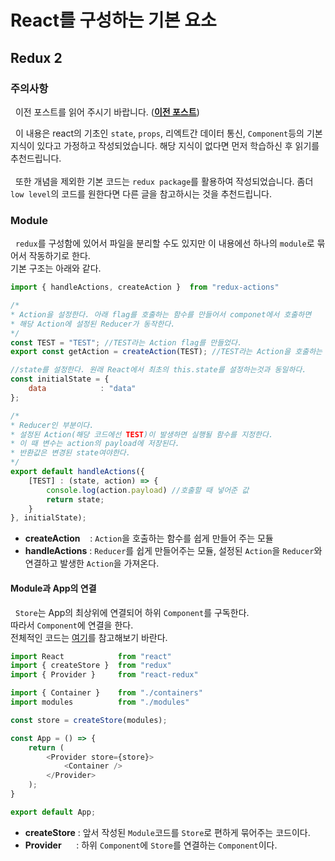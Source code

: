 # React를 구성하는 기본 요소

## Redux 2
### 주의사항
&nbsp;&nbsp;이전 포스트를 읽어 주시기 바랍니다. ([**이전 포스트**]())

&nbsp;&nbsp;이 내용은 react의 기초인 `state`, `props`, 리엑트간 데이터 통신, `Component`등의 기본 지식이 있다고 가정하고 작성되었습니다. 해당 지식이 없다면 먼저 학습하신 후 읽기를 추천드립니다.<br><br>&nbsp;&nbsp;또한 개념을 제외한 기본 코드는 `redux package`를 활용하여 작성되었습니다. 좀더 `low level`의 코드를 원한다면 다른 글을 참고하시는 것을 추천드립니다.
### Module 
&nbsp;&nbsp;`redux`를 구성함에 있어서 파일을 분리할 수도 있지만 이 내용에선 하나의 `module`로 묶어서 작동하기로 한다.<br>기본 구조는 아래와 같다.
```javascript
import { handleActions, createAction }	from "redux-actions"

/*
* Action을 설정한다. 아래 flag를 호출하는 함수를 만들어서 componet에서 호출하면
* 해당 Action에 설정된 Reducer가 동작한다.
*/
const TEST = "TEST"; //TEST라는 Action flag를 만들었다.
export const getAction = createAction(TEST); //TEST라는 Action을 호출하는 함수를 만들었다. 이는 Component에서 호출되어 TEST라는 Action을 Reducer에 전달한다.

//state를 설정한다. 원래 React에서 최초의 this.state를 설정하는것과 동일하다.
const initialState = {
	data			: "data"
};

/*
* Reducer인 부분이다.
* 설정된 Action(해당 코드에선 TEST)이 발생하면 실행될 함수를 지정한다.
* 이 때 변수는 action의 payload에 저장된다.
* 반환값은 변경된 state여야한다.
*/
export default handleActions({
	[TEST] : (state, action) => {
        console.log(action.payload) //호출할 때 넣어준 값
		return state;
	}
}, initialState);
```
 - **createAction** &nbsp;&nbsp;&nbsp;: `Action`을 호출하는 함수를 쉽게 만들어 주는 모듈
 - **handleActions** : `Reducer`를 쉽게 만들어주는 모듈, 설정된 `Action`을 `Reducer`와 연결하고 발생한 `Action`을 가져온다.

#### Module과 App의 연결
&nbsp;&nbsp;`Store`는 App의 최상위에 연결되어 하위 `Component`를 구독한다.<br>따라서 `Component`에 연결을 한다.<br> 전체적인 코드는 [여기]()를 참고해보기 바란다.
```javascript
import React            from "react"
import { createStore }  from "redux"
import { Provider }     from "react-redux"

import { Container }    from "./containers"
import modules          from "./modules"

const store = createStore(modules);

const App = () => {
    return (
        <Provider store={store}>
            <Container />
        </Provider>
    );
}

export default App;
```
 - **createStore** : 앞서 작성된 `Module`코드를 `Store`로 편하게 묶어주는 코드이다. 
 - **Provider** &nbsp;&nbsp;&nbsp;&nbsp;&nbsp;: 하위 `Component`에 `Store`를 연결하는 `Component`이다.
